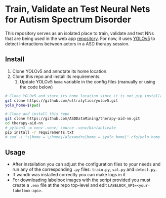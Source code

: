 # Train, Validate an Test Neural Nets for Autism Spectrum Disorder

This repository serves as an isolated place to train, validate and test NNs that are being used in the web app [repository](https://github.com/ASDDataMining/therapy-aid-tool). For now, it uses [YOLOv5]() to detect interactions between actors in a ASD therapy session.



## Install

1. Clone YOLOv5 and annotate its home location.
2. Clone this repo and install its requirements.
    1. Update YOLOv5 `home` variable in the config files (manually or using the code below)

```bash
# Clone YOLOv5 and store its home location since it is not pip installable
git clone https://github.com/ultralytics/yolov5.git
yolo_home=$(pwd)

# Clone and install this repo
git clone https://github.com/ASDDataMining/therapy-aid-nn.git
cd therapy-aid-nn
# python3 -m venv .venv; source .venv/bin/activate
pip install -r requirements.txt
# sed -i "s|home = \/home\/alexandre|home = $yolo_home|" cfg/yolo_home.cfg
```

## Usage
* After installation you can adjust the configuration files to your needs and run any of the corresponding `.py` files: `train.py`, `val.py` and `detect.py`.
* If wandb was installed correctly you can make logs in it
* For downloading labelbox images with the script provided you must create a `.env` file at the repo top-level and edit `LABELBOX_API=<your-labelbox-api>`.